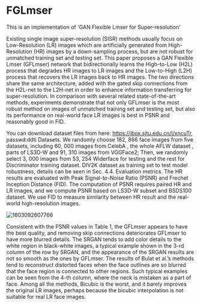 # FGLmser
This is an implementation of 'GAN Flexible Lmser for Super-resolution' 

Existing single image super-resolution (SISR) methods usually focus on Low-Resolution (LR) images which are artificially generated from High-Resolution (HR) images by a down-sampling process, but are not robust for unmatched training set and testing set. This paper proposes a GAN Flexible Lmser (GFLmser) network that bidirectionally learns the High-to-Low (H2L) process that degrades HR images to LR images and the Low-to-High (L2H) process that recovers the LR images back to HR images. The two directions share the same architecture, added with the gated skip connections from the H2L-net to the L2H-net in order to enhance information transferring for super-resolution. In comparison with several related state-of-the-art methods, experiments demonstrate that not only GFLmser is the most robust method on images of unmatched training set and testing set, but also its performance on real-world face LR images is best in PSNR and reasonably good in FID.

You can download dataset files from here: https://jbox.sjtu.edu.cn/l/xncuTr, passwd:ddti
Datasets. We randomly choose 182, 866 face images from five datasets, including 60, 000 images from CelebA , the whole AFLW dataset , parts of LS3D-W  and 91, 310 images from VGGFace2; Then, we randomly select 3, 000 images from 53, 254 Widerface for testing and the rest for Discriminator training dataset. DIV2K dataset as training set to test model robustness, details can be seen in Sec. 4.4.
Evaluation metrics. The HR results are evaluated with Peak Signal-to-Noise Ratio (PSNR) and Frechet Inception Distance (FID). The computation of PSNR requires paired HR and LR images, and we compute PSNR based on LS3D-W subset and BSDS100 dataset. We use FID to measure similarity between HR result and the real-world high-resolution images.

![1603092607766](C:\Users\lipeiying\AppData\Roaming\Typora\typora-user-images\1603092607766.png)

 Consistent with the PSNR values in Table 1, the GFLmser appears to have the best quality, and removing skip connections deteriorates GFLmser to have more blurred details. The SRGAN tends to add color details to
the white region in black-white images, a typical example shown in the 3-rd column of the row by SRGAN, and the appearance of the SRGAN results are not so smooth as the ones by GFLmser. The results of Bulat et al.’s methods tend to reconstruct distorted faces when the face outlines are so blurred that the face region is connected to other regions. Such typical examples can be seen from the 4-th column, where the neck is mistaken as a part of face. Among all the methods, Bicubic is the worst, and it barely improves
the original LR images, perhaps because the bicubic interpolation is not suitable for real LR face images.
